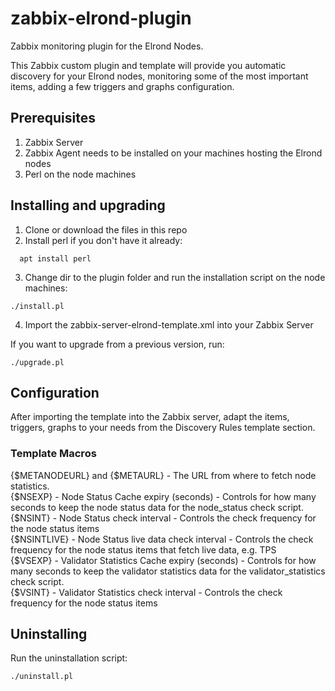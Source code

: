 # zabbix-elrond-plugin
Zabbix monitoring plugin for the Elrond Nodes.

This Zabbix custom plugin and template will provide you automatic discovery for your Elrond nodes, monitoring some of the most important items, adding a few triggers and graphs configuration.

## Prerequisites
1. Zabbix Server
2. Zabbix Agent needs to be installed on your machines hosting the Elrond nodes
3. Perl on the node machines

## Installing and upgrading

1. Clone or download the files in this repo
2. Install perl if you don't have it already:
```
  apt install perl
```
3. Change dir to the plugin folder and run the installation script on the node machines:
```
./install.pl
```
4. Import the zabbix-server-elrond-template.xml into your Zabbix Server

If you want to upgrade from a previous version, run:
```
./upgrade.pl
```


## Configuration
After importing the template into the Zabbix server, adapt the items, triggers, graphs to your needs from the Discovery Rules template section.

### Template Macros

{$METANODEURL} and {$METAURL} - The URL from where to fetch node statistics.<br/>
{$NSEXP} - Node Status Cache expiry (seconds) - Controls for how many seconds to keep the node status data for the node_status check script.<br/>
{$NSINT} - Node Status check interval - Controls the check frequency for the node status items<br/>
{$NSINTLIVE} - Node Status live data check interval - Controls the check frequency for the node status items that fetch live data, e.g. TPS<br/>
{$VSEXP} - Validator Statistics Cache expiry (seconds) - Controls for how many seconds to keep the validator statistics data for the validator_statistics check script.<br/>
{$VSINT} - Validator Statistics check interval - Controls the check frequency for the node status items<br/>

## Uninstalling
Run the uninstallation script:
```
./uninstall.pl
```
